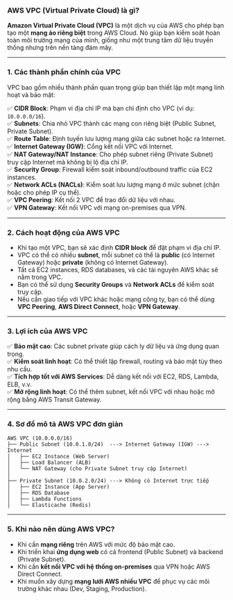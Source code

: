 ### **AWS VPC (Virtual Private Cloud) là gì?**  
**Amazon Virtual Private Cloud (VPC)** là một dịch vụ của AWS cho phép bạn tạo một **mạng ảo riêng biệt** trong AWS Cloud. Nó giúp bạn kiểm soát hoàn toàn môi trường mạng của mình, giống như một trung tâm dữ liệu truyền thống nhưng trên nền tảng đám mây.  

---

### **1. Các thành phần chính của VPC**  
VPC bao gồm nhiều thành phần quan trọng giúp bạn thiết lập một mạng linh hoạt và bảo mật:  

✅ **CIDR Block**: Phạm vi địa chỉ IP mà bạn chỉ định cho VPC (ví dụ: `10.0.0.0/16`).  
✅ **Subnets**: Chia nhỏ VPC thành các mạng con riêng biệt (Public Subnet, Private Subnet).  
✅ **Route Table**: Định tuyến lưu lượng mạng giữa các subnet hoặc ra Internet.  
✅ **Internet Gateway (IGW)**: Cổng kết nối VPC với Internet.  
✅ **NAT Gateway/NAT Instance**: Cho phép subnet riêng (Private Subnet) truy cập Internet mà không bị lộ địa chỉ IP.  
✅ **Security Group**: Firewall kiểm soát inbound/outbound traffic của EC2 instances.  
✅ **Network ACLs (NACLs)**: Kiểm soát lưu lượng mạng ở mức subnet (chặn hoặc cho phép IP cụ thể).  
✅ **VPC Peering**: Kết nối 2 VPC để trao đổi dữ liệu với nhau.  
✅ **VPN Gateway**: Kết nối VPC với mạng on-premises qua VPN.  

---

### **2. Cách hoạt động của AWS VPC**
- Khi tạo một VPC, bạn sẽ xác định **CIDR block** để đặt phạm vi địa chỉ IP.  
- VPC có thể có nhiều **subnet**, mỗi subnet có thể là **public** (có Internet Gateway) hoặc **private** (không có Internet Gateway).  
- Tất cả EC2 instances, RDS databases, và các tài nguyên AWS khác sẽ nằm trong VPC.  
- Bạn có thể sử dụng **Security Groups** và **Network ACLs** để kiểm soát truy cập.  
- Nếu cần giao tiếp với VPC khác hoặc mạng công ty, bạn có thể dùng **VPC Peering**, **AWS Direct Connect**, hoặc **VPN Gateway**.  

---

### **3. Lợi ích của AWS VPC**
✅ **Bảo mật cao**: Các subnet private giúp cách ly dữ liệu và ứng dụng quan trọng.  
✅ **Kiểm soát linh hoạt**: Có thể thiết lập firewall, routing và bảo mật tùy theo nhu cầu.  
✅ **Tích hợp tốt với AWS Services**: Dễ dàng kết nối với EC2, RDS, Lambda, ELB, v.v.  
✅ **Mở rộng linh hoạt**: Có thể thêm subnet, kết nối VPC với nhau hoặc mở rộng bằng AWS Transit Gateway.  

---

### **4. Sơ đồ mô tả AWS VPC đơn giản**
```
AWS VPC (10.0.0.0/16)
├── Public Subnet (10.0.1.0/24)  ---> Internet Gateway (IGW) ---> Internet
│   ├── EC2 Instance (Web Server)
│   ├── Load Balancer (ALB)
│   └── NAT Gateway (cho Private Subnet truy cập Internet)
│
├── Private Subnet (10.0.2.0/24) ---> Không có Internet trực tiếp
│   ├── EC2 Instance (App Server)
│   ├── RDS Database
│   ├── Lambda Functions
│   └── Elasticache (Redis)
```

---

### **5. Khi nào nên dùng AWS VPC?**
- Khi cần **mạng riêng** trên AWS với mức độ bảo mật cao.  
- Khi triển khai **ứng dụng web** có cả frontend (Public Subnet) và backend (Private Subnet).  
- Khi cần **kết nối VPC với hệ thống on-premises** qua VPN hoặc AWS Direct Connect.  
- Khi muốn xây dựng **mạng lưới AWS nhiều VPC** để phục vụ các môi trường khác nhau (Dev, Staging, Production).  